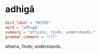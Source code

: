 # adhigā

``` toml
dict_label = "NCPED"
word = "adhigā"
summary = "attains, finds; understands."
grammar_comment = "(?)"
```

attains, finds; understands.

